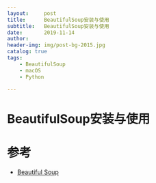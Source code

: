 ```yaml
---
layout:     post
title:      BeautifulSoup安装与使用
subtitle:   BeautifulSoup安装与使用
date:       2019-11-14
author:     
header-img: img/post-bg-2015.jpg
catalog: true
tags:
    - BeautifulSoup
    - macOS
    - Python

---
```



# BeautifulSoup安装与使用





# 参考
+ [Beautiful Soup](https://www.crummy.com/software/BeautifulSoup/)